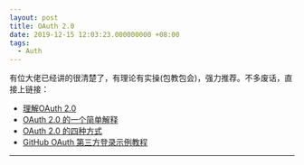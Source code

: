 ```yaml
---
layout: post
title: OAuth 2.0
date: 2019-12-15 12:03:23.000000000 +08:00
tags: 
  - Auth
---
```


有位大佬已经讲的很清楚了，有理论有实操(包教包会)，强力推荐。不多废话，直接上链接：

- <a href="http://www.ruanyifeng.com/blog/2014/05/oauth_2_0.html" target="_blank">理解OAuth 2.0</a>
- <a href="http://www.ruanyifeng.com/blog/2019/04/oauth_design.html" target="_blank">OAuth 2.0 的一个简单解释</a>
- <a href="https://www.ruanyifeng.com/blog/2019/04/oauth-grant-types.html" target="_blank">OAuth 2.0 的四种方式</a>
- <a href="https://www.ruanyifeng.com/blog/2019/04/github-oauth.html" target="_blank">GitHub OAuth 第三方登录示例教程</a>

<hr />